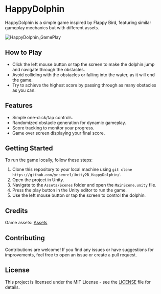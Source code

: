 # HappyDolphin

HappyDolphin is a simple game inspired by Flappy Bird, featuring similar gameplay mechanics but with different assets.

![HappyDolphin_GamePlay](https://github.com/ynsemre1/Unity2D_HappyDolphin/assets/59609592/68abe812-1673-4493-93ed-1be6ad3fa6d6)

## How to Play

- Click the left mouse button or tap the screen to make the dolphin jump and navigate through the obstacles.
- Avoid colliding with the obstacles or falling into the water, as it will end the game.
- Try to achieve the highest score by passing through as many obstacles as you can.

## Features

- Simple one-click/tap controls.
- Randomized obstacle generation for dynamic gameplay.
- Score tracking to monitor your progress.
- Game over screen displaying your final score.

## Getting Started

To run the game locally, follow these steps:

1. Clone this repository to your local machine using `git clone https://github.com/ynsemre1/Unity2D_HappyDolphin/`.
2. Open the project in Unity.
3. Navigate to the `Assets/Scenes` folder and open the `MainScene.unity` file.
4. Press the play button in the Unity editor to run the game.
5. Use the left mouse button or tap the screen to control the dolphin.

## Credits

Game assets: [Assets](https://www.spriters-resource.com/mobile/flappybird/sheet/59894/)

## Contributing

Contributions are welcome! If you find any issues or have suggestions for improvements, feel free to open an issue or create a pull request.

## License

This project is licensed under the MIT License - see the [LICENSE](LICENSE) file for details. 
